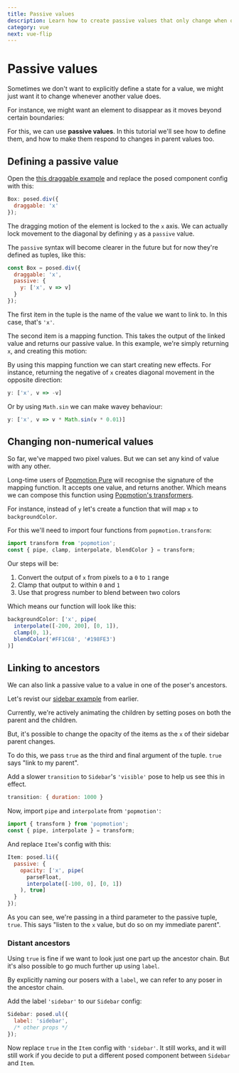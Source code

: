 ```yaml
---
title: Passive values
description: Learn how to create passive values that only change when others do
category: vue
next: vue-flip
---
```


# Passive values

Sometimes we don't want to explicitly define a state for a value, we might just want it to change whenever another value does.

For instance, we might want an element to disappear as it moves beyond certain boundaries:

<CodeSandbox vue id="848v06y8yj" />

For this, we can use **passive values**. In this tutorial we'll see how to define them, and how to make them respond to changes in parent values too.

<TOC />

## Defining a passive value

Open the [this draggable example](https://codesandbox.io/s/848v06y8yj?module=%2Fsrc%2FApp.vue) and replace the posed component config with this:

```javascript
Box: posed.div({
  draggable: 'x'
});
```

The dragging motion of the element is locked to the `x` axis. We can actually lock movement to the diagonal by defining `y` as a `passive` value.

The `passive` syntax will become clearer in the future  but for now they're defined as tuples, like this:

```javascript
const Box = posed.div({
  draggable: 'x',
  passive: {
    y: ['x', v => v]
  }
});
```

The first item in the tuple is the name of the value we want to link to. In this case, that's `'x'`.

The second item is a mapping function. This takes the output of the linked value and returns our passive value. In this example, we're simply returning `x`, and creating this motion:

<CodeSandbox vue id="qzz3l8j32w" />

By using this mapping function we can start creating new effects. For instance, returning the negative of `x` creates diagonal movement in the opposite direction:

```javascript
y: ['x', v => -v]
```

Or by using `Math.sin` we can make wavey behaviour:

```javascript
y: ['x', v => v * Math.sin(v * 0.01)]
```

## Changing non-numerical values

So far, we've mapped two pixel values. But we can set any kind of value with any other.

Long-time users of [Popmotion Pure](/pure) will recognise the signature of the mapping function. It accepts one value, and returns another. Which means we can compose this function using [Popmotion's transformers](/api/transformers).

For instance, instead of `y` let's create a function that will map `x` to `backgroundColor`.

For this we'll need to import four functions from `popmotion.transform`:

```javascript
import transform from 'popmotion';
const { pipe, clamp, interpolate, blendColor } = transform;
```

Our steps will be:

1) Convert the output of `x` from pixels to a `0` to `1` range
2) Clamp that output to within `0` and `1`
3) Use that progress number to blend between two colors

Which means our function will look like this:

```javascript
backgroundColor: ['x', pipe(
  interpolate([-200, 200], [0, 1]),
  clamp(0, 1),
  blendColor('#FF1C68', '#198FE3')
)]
```

<CodeSandbox id="ovj5wvoq2z" vue />

## Linking to ancestors

We can also link a passive value to a value in one of the poser's ancestors.

Let's revist our [sidebar example](https://codesandbox.io/s/qq667ljpz4?module=%2Fsrc%2FApp.vue) from earlier.

Currently, we're actively animating the children by setting poses on both the parent and the children.

But, it's possible to change the opacity of the items as the `x` of their sidebar parent changes.

To do this, we pass `true` as the third and final argument of the tuple. `true` says "link to my parent".

Add a slower `transition` to `Sidebar`'s `'visible'` pose to help us see this in effect.

```javascript
transition: { duration: 1000 }
```

Now, import `pipe` and `interpolate` from `'popmotion'`:

```javascript
import { transform } from 'popmotion';
const { pipe, interpolate } = transform;
```

And replace `Item`'s config with this:

```javascript
Item: posed.li({
  passive: {
    opacity: ['x', pipe(
      parseFloat,
      interpolate([-100, 0], [0, 1])
    ), true]
  }
});
```

As you can see, we're passing in a third parameter to the passive tuple, `true`. This says "listen to the `x` value, but do so on my immediate parent".

### Distant ancestors

Using `true` is fine if we want to look just one part up the ancestor chain. But it's also possible to go much further up using `label`.

By explicitly naming our posers with a `label`, we can refer to any poser in the ancestor chain.

Add the label `'sidebar'` to our `Sidebar` config:

```javascript
Sidebar: posed.ul({
  label: 'sidebar',
  /* other props */
});
```

Now replace `true` in the `Item` config with `'sidebar'`. It still works, and it will still work if you decide to put a different posed component between `Sidebar` and `Item`.
